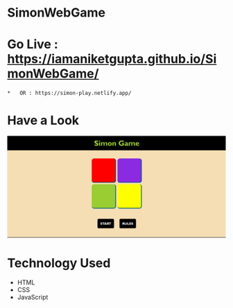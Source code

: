 # SimonWebGame

# Go Live : https://iamaniketgupta.github.io/SimonWebGame/
    *   OR : https://simon-play.netlify.app/


# Have a Look
![SimonGame](/assets/image.png)


# Technology Used
 * HTML
 * CSS
 * JavaScript